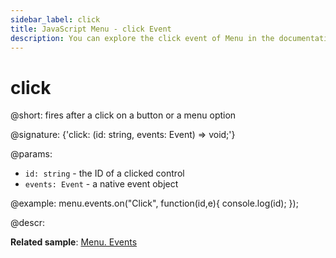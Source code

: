 ```yaml
---
sidebar_label: click
title: JavaScript Menu - click Event 
description: You can explore the click event of Menu in the documentation of the DHTMLX JavaScript UI library. Browse developer guides and API reference, try out code examples and live demos, and download a free 30-day evaluation version of DHTMLX Suite 7.
---
```


# click

@short: fires after a click on a button or a menu option

@signature: {'click: (id: string, events: Event) => void;'}

@params:
- `id: string` - the ID of a clicked control
- `events: Event` - a native event object

@example:
menu.events.on("Click", function(id,e){
    console.log(id);
});

@descr:

**Related sample**: [Menu. Events](https://snippet.dhtmlx.com/yjt39a4k)

